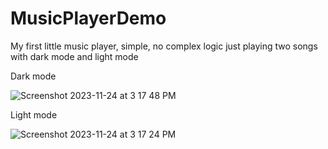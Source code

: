 # MusicPlayerDemo
My first little music player, simple, no complex logic just playing two songs with dark mode and light mode


Dark mode

![Screenshot 2023-11-24 at 3 17 48 PM](https://github.com/alishaker/MusicPlayerDemo/assets/24529156/3c35c7bc-4005-487b-a62a-119adf1a0f04)

Light mode

![Screenshot 2023-11-24 at 3 17 24 PM](https://github.com/alishaker/MusicPlayerDemo/assets/24529156/7ddc664e-a1db-4d79-9576-1b9c3b804b53)

